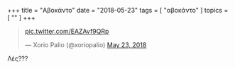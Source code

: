 +++
title = "Αβοκάντο"
date = "2018-05-23"
tags = [ "αβοκάντο" ]
topics = [ "" ]
+++

<blockquote class="twitter-tweet" data-lang="en"><p lang="und" dir="ltr"><a href="https://t.co/EAZAvf9QRp">pic.twitter.com/EAZAvf9QRp</a></p>&mdash; Xorio Palio (@xoriopalio) <a href="https://twitter.com/xoriopalio/status/999173691341754368?ref_src=twsrc%5Etfw">May 23, 2018</a></blockquote>
<script async src="https://platform.twitter.com/widgets.js" charset="utf-8"></script>

Λές???
